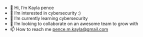 - 👋 Hi, I’m Kayla pence
- 👀 I’m interested in cybersecurity :)
- 🌱 I’m currently learning cybersecurity
- 💞️ I’m looking to collaborate on an awesome team to grow with
- 📫 How to reach me pence.m.kayla@gmail.com

<!---
kpence02/kpence02 is a ✨ special ✨ repository because its `README.md` (this file) appears on your GitHub profile.
You can click the Preview link to take a look at your changes.
--->

